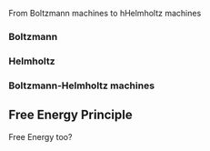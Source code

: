 From Boltzmann machines to hHelmholtz machines

### Boltzmann

### Helmholtz

### Boltzmann-Helmholtz machines

## Free Energy Principle
Free Energy too?
